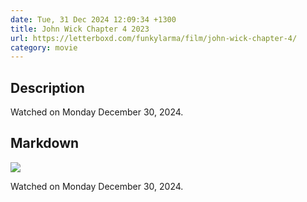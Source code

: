 ```yaml
---
date: Tue, 31 Dec 2024 12:09:34 +1300
title: John Wick Chapter 4 2023
url: https://letterboxd.com/funkylarma/film/john-wick-chapter-4/
category: movie
---
```

## Description
 Watched on Monday December 30, 2024. 

## Markdown
![](https://a.ltrbxd.com/resized/film-poster/5/3/0/8/8/2/530882-john-wick-chapter-4-0-600-0-900-crop.jpg?v=bc32219057)

Watched on Monday December 30, 2024.
